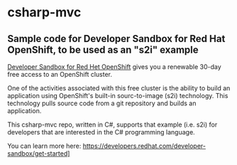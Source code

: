 # csharp-mvc
## Sample code for Developer Sandbox for Red Hat OpenShift, to be used as an "s2i" example

[Developer Sandbox for Red Het OpenShift](https://developers.redhat.com/developer-sandbox/get-started) gives you a renewable 30-day free access to an OpenShift cluster.

One of the activities associated with this free cluster is the ability to build an application using OpenShift's built-in sourc-to-image (s2i) technology. This technology pulls source code from a git repository and builds an application.

This csharp-mvc repo, written in C#, supports that example (i.e. s2i) for developers that are interested in the C# programming language.

You can learn more here: https://developers.redhat.com/developer-sandbox/get-started]